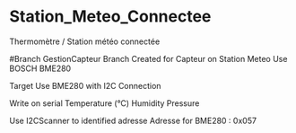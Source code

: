 # Station_Meteo_Connectee
Thermomètre / Station météo connectée

#Branch GestionCapteur
Branch Created for Capteur on Station Meteo
Use BOSCH BME280

Target
Use BME280 with I2C Connection

Write on serial
Temperature (°C)
Humidity
Pressure

Use I2CScanner to identified adresse
Adresse for BME280 : 0x057
